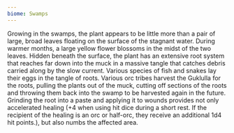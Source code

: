 ```yaml
---
biome: Swamps
---
```

Growing in the swamps, the plant appears to be little more than a pair of large, broad leaves floating on the surface of the stagnant water. During warmer months, a large yellow flower blossoms in the midst of the two leaves. Hidden beneath the surface, the plant has an extensive root system that reaches far down into the muck in a massive tangle that catches debris carried along by the slow current. Various species of fish and snakes lay their eggs in the tangle of roots. Various orc tribes harvest the Guklulla for the roots, pulling the plants out of the muck, cutting off sections of the roots and throwing them back into the swamp to be harvested again in the future. Grinding the root into a paste and applying it to wounds provides not only accelerated healing (+4 when using hit dice during a short rest. If the recipient of the healing is an orc or half-orc, they receive an additional 1d4 hit points.), but also numbs the affected area. 

